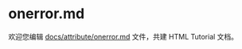 onerror.md
===

欢迎您编辑 <a target="__blank" href="https://github.com/jaywcjlove/html-tutorial/blob/main/docs/attribute/onerror.md">docs/attribute/onerror.md</a> 文件，共建 HTML Tutorial 文档。